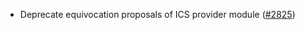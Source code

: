 - Deprecate equivocation proposals of ICS provider module ([\#2825](https://github.com/cosmos/gaia/pull/2825))
